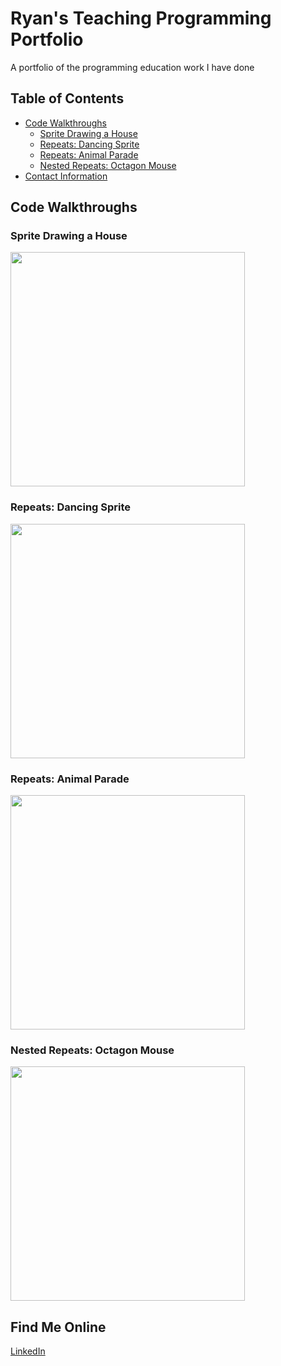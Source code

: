 # Ryan's Teaching Programming Portfolio
A portfolio of the programming education work I have done
## Table of Contents
- [Code Walkthroughs](#code-walkthroughs)
  - [Sprite Drawing a House](#sprite-drawing-a-house )
  - [Repeats: Dancing Sprite](#repeats-dancing-sprite)
  - [Repeats: Animal Parade](#repeats-animal-parade)
  - [Nested Repeats: Octagon Mouse](#nested-repeats-octagon-mouse)
- [Contact Information](find-me-online)
## Code Walkthroughs 
### Sprite Drawing a House 

[<img src="https://img.youtube.com/vi/L58p_TyNSrQ/maxresdefault.jpg" width="375">](https://youtu.be/L58p_TyNSrQ)

### Repeats: Dancing Sprite

[<img src="https://img.youtube.com/vi/VZNqcYsJUbY/maxresdefault.jpg" width="375">](https://youtu.be/VZNqcYsJUbY)

### Repeats: Animal Parade
[<img src="https://img.youtube.com/vi/aSdvwGgWlmA/maxresdefault.jpg" width="375">](https://youtu.be/aSdvwGgWlmA)

### Nested Repeats: Octagon Mouse
[<img src="https://img.youtube.com/vi/BXZIecjg8XE/maxresdefault.jpg" width="375">]([https://youtu.be/aSdvwGgWlmA](https://youtu.be/BXZIecjg8XE))

## Find Me Online
[LinkedIn](https://www.linkedin.com/in/ryan-livengood-6073861bb/)
